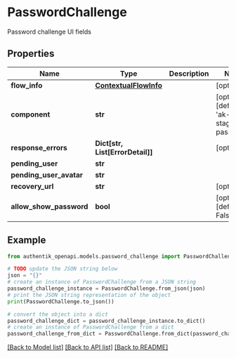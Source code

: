 # PasswordChallenge

Password challenge UI fields

## Properties

Name | Type | Description | Notes
------------ | ------------- | ------------- | -------------
**flow_info** | [**ContextualFlowInfo**](ContextualFlowInfo.md) |  | [optional] 
**component** | **str** |  | [optional] [default to 'ak-stage-password']
**response_errors** | **Dict[str, List[ErrorDetail]]** |  | [optional] 
**pending_user** | **str** |  | 
**pending_user_avatar** | **str** |  | 
**recovery_url** | **str** |  | [optional] 
**allow_show_password** | **bool** |  | [optional] [default to False]

## Example

```python
from authentik_openapi.models.password_challenge import PasswordChallenge

# TODO update the JSON string below
json = "{}"
# create an instance of PasswordChallenge from a JSON string
password_challenge_instance = PasswordChallenge.from_json(json)
# print the JSON string representation of the object
print(PasswordChallenge.to_json())

# convert the object into a dict
password_challenge_dict = password_challenge_instance.to_dict()
# create an instance of PasswordChallenge from a dict
password_challenge_from_dict = PasswordChallenge.from_dict(password_challenge_dict)
```
[[Back to Model list]](../README.md#documentation-for-models) [[Back to API list]](../README.md#documentation-for-api-endpoints) [[Back to README]](../README.md)


